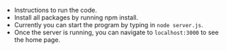 * Instructions to run the code.
* Install all packages by running npm install.
* Currently you can start the program by typing in `node server.js`.
* Once the server is running, you can navigate to `localhost:3000` to see the home page.
